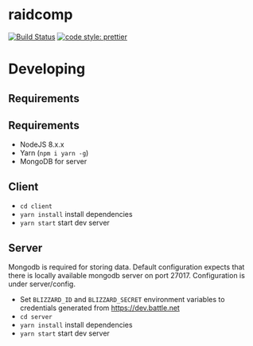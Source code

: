 # raidcomp


[![Build Status](https://travis-ci.org/WhateverSkynet/raidcomp.svg?branch=master)](https://travis-ci.org/WhateverSkynet/raidcomp)
[![code style: prettier](https://img.shields.io/badge/code_style-prettier-ff69b4.svg?style=flat-square)](https://github.com/prettier/prettier)

# Developing

## Requirements

## Requirements

* NodeJS 8.x.x
* Yarn (`npm i yarn -g`)
* MongoDB for server

## Client

* `cd client`
* `yarn install` install dependencies
* `yarn start` start dev server

## Server

Mongodb is required for storing data. Default configuration expects that there is locally available mongodb server on port 27017. Configuration is under server/config.


* Set `BLIZZARD_ID` and `BLIZZARD_SECRET` environment variables to credentials generated from https://dev.battle.net
* `cd server`
* `yarn install` install dependencies
* `yarn start` start dev server